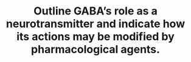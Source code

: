 ---
title: "Outline GABA’s role as a neurotransmitter and indicate how its actions may be modified by pharmacological agents."
entityType: SAQ
exam: PEX
college: ANZCA
year: 2001
sitting: A
question: 10
passRate: 53
EC_expectedDomains:
- "The major points expected in the answer were mention of:• the distribution and function of GABA as a major inhibitory neurotransmitter• the distribution and function of GABAA, GABAB (and GABA non A, non B) receptors• GABAA is predominantly a postsynaptic ligand gated chloride ion channel. Binding of the GABAA receptor increases chloride flux and hyperpolarises the cell. Drugs that influence GABAA receptor function include the benzodiazepines, barbiturates, propofol, etomidate, steroidal anaesthetics, ethanol, and possibly volatile anaesthetic agents.• GABAB is a G-protein coupled receptor influencing calcium ion and potassium ion fluxes Baclofen is the best known agonist at GABAB"
EC_extraCredit:
- ""
EC_errorsCommon:
- ""
---